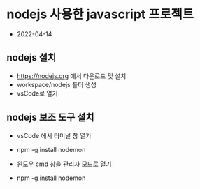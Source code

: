 # nodejs 사용한 javascript 프로젝트

- 2022-04-14

## nodejs 설치

- https://nodejs.org 에서 다운로드 및 설치
- workspace/nodejs 폴더 생성
- vsCode로 열기

## nodejs 보조 도구 설치

- vsCode 에서 터미널 창 열기

- npm -g install nodemon

- 윈도우 cmd 창을 관리자 모드로 열기
- npm -g install nodemon
